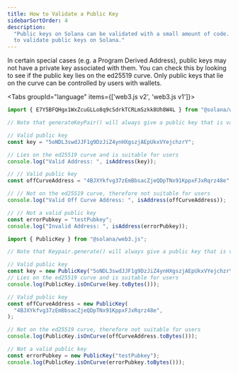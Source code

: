 ```yaml
---
title: How to Validate a Public Key
sidebarSortOrder: 4
description:
  "Public keys on Solana can be validated with a small amount of code. Learn how
  to validate public keys on Solana."
---
```


In certain special cases (e.g. a Program Derived Address), public keys may not
have a private key associated with them. You can check this by looking to see if
the public key lies on the ed25519 curve. Only public keys that lie on the curve
can be controlled by users with wallets.

<Tabs groupId="language" items={['web3.js v2', 'web3.js v1']}>

<Tab value="web3.js v2">

```typescript
import { E7Y5BFQHgx1WxZcuGLLo8q9cSdrkTCRLmSzkk8Uh8W4L } from "@solana/web3.js";

// Note that generateKeyPair() will always give a public key that is valid for users

// Valid public key
const key = "5oNDL3swdJJF1g9DzJiZ4ynHXgszjAEpUkxVYejchzrY";

// Lies on the ed25519 curve and is suitable for users
console.log("Valid Address: ", isAddress(key));

// // Valid public key
const offCurveAddress = "4BJXYkfvg37zEmBbsacZjeQDpTNx91KppxFJxRqrz48e";

// // Not on the ed25519 curve, therefore not suitable for users
console.log("Valid Off Curve Address: ", isAddress(offCurveAddress));

// // Not a valid public key
const errorPubkey = "testPubkey";
console.log("Invalid Address: ", isAddress(errorPubkey));
```

</Tab>
<Tab value="web3.js v1">

```typescript
import { PublicKey } from "@solana/web3.js";

// Note that Keypair.generate() will always give a public key that is valid for users

// Valid public key
const key = new PublicKey("5oNDL3swdJJF1g9DzJiZ4ynHXgszjAEpUkxVYejchzrY");
// Lies on the ed25519 curve and is suitable for users
console.log(PublicKey.isOnCurve(key.toBytes()));

// Valid public key
const offCurveAddress = new PublicKey(
  "4BJXYkfvg37zEmBbsacZjeQDpTNx91KppxFJxRqrz48e",
);

// Not on the ed25519 curve, therefore not suitable for users
console.log(PublicKey.isOnCurve(offCurveAddress.toBytes()));

// Not a valid public key
const errorPubkey = new PublicKey("testPubkey");
console.log(PublicKey.isOnCurve(errorPubkey.toBytes()));
```

</Tab>
</Tabs>
